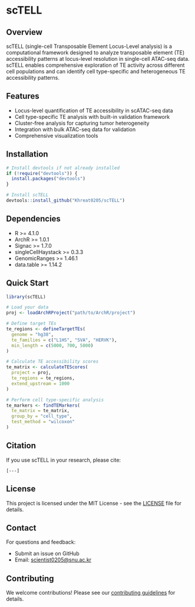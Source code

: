 # scTELL

## Overview
scTELL (single-cell Transposable Element Locus-Level analysis) is a computational framework designed to analyze transposable element (TE) accessibility patterns at locus-level resolution in single-cell ATAC-seq data. scTELL enables comprehensive exploration of TE activity across different cell populations and can identify cell type-specific and heterogeneous TE accessibility patterns.

## Features
- Locus-level quantification of TE accessibility in scATAC-seq data
- Cell type-specific TE analysis with built-in validation framework
- Cluster-free analysis for capturing tumor heterogeneity 
- Integration with bulk ATAC-seq data for validation
- Comprehensive visualization tools

## Installation

```R
# Install devtools if not already installed
if (!require("devtools")) {
  install.packages("devtools")
}

# Install scTELL
devtools::install_github("Khreat0205/scTELL")
```

## Dependencies
- R >= 4.1.0
- ArchR >= 1.0.1
- Signac >= 1.7.0
- singleCellHaystack >= 0.3.3
- GenomicRanges >= 1.46.1
- data.table >= 1.14.2

## Quick Start

```R
library(scTELL)

# Load your data
proj <- loadArchRProject("path/to/ArchR/project")

# Define target TEs
te_regions <- defineTargetTEs(
  genome = "hg38",
  te_families = c("L1HS", "SVA", "HERVK"),
  min_length = c(5000, 700, 5000)
)

# Calculate TE accessibility scores
te_matrix <- calculateTEScores(
  project = proj,
  te_regions = te_regions,
  extend_upstream = 1000
)

# Perform cell type-specific analysis
te_markers <- findTEMarkers(
  te_matrix = te_matrix,
  group_by = "cell_type",
  test_method = "wilcoxon"
)
```


## Citation
If you use scTELL in your research, please cite:
```
[---]
```

## License
This project is licensed under the MIT License - see the [LICENSE](LICENSE) file for details.

## Contact
For questions and feedback:
- Submit an issue on GitHub
- Email: scientist0205@snu.ac.kr

## Contributing
We welcome contributions! Please see our [contributing guidelines](CONTRIBUTING.md) for details.

